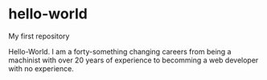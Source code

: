 # hello-world
My first repository

Hello-World. I am a forty-something changing careers from being a machinist with over 20 years of experience to becomming a web developer with no experience.
